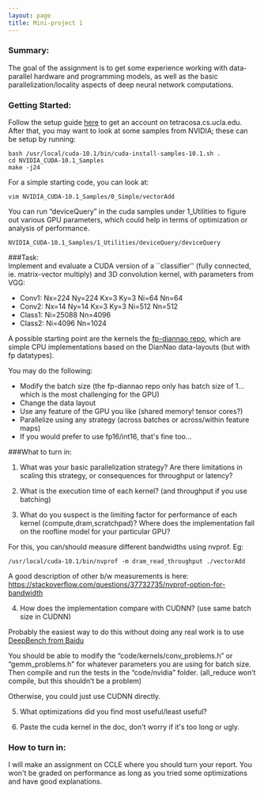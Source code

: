 ```yaml
---
layout: page
title: Mini-project 1
---
```


### Summary: 
The goal of the assignment is to get some experience working with data-parallel hardware and programming models, as well as the basic parallelization/locality aspects of deep neural network computations.   

### Getting Started:

Follow the setup guide [here]({{site.baseurl}}/09-resources/) to get an account on tetracosa.cs.ucla.edu.  After that, you may want to look at some samples from NVIDIA; these can be setup by running:

```
bash /usr/local/cuda-10.1/bin/cuda-install-samples-10.1.sh .
cd NVIDIA_CUDA-10.1_Samples
make -j24
```

For a simple starting code, you can look at:

```
vim NVIDIA_CUDA-10.1_Samples/0_Simple/vectorAdd
```

You can run “deviceQuery” in the cuda samples under 1_Utilities to figure out various GPU parameters, which could help in terms of optimization or analysis of performance.

```
NVIDIA_CUDA-10.1_Samples/1_Utilities/deviceQuery/deviceQuery
```

###Task:  
Implement and evaluate a CUDA version of a ``classifier'' (fully connected, ie. matrix-vector multiply) and 3D convolution kernel, with parameters from VGG:

* Conv1: Nx=224 Ny=224 Kx=3  Ky=3  Ni=64   Nn=64 
* Conv2: Nx=14 Ny=14     Kx=3  Ky=3  Ni=512 Nn=512
* Class1: Ni=25088 Nn=4096
* Class2: Ni=4096 Nn=1024

A possible starting point are the kernels the [fp-diannao repo](https://github.com/PolyArch/fp-diannao), which are simple CPU implementations based on the DianNao data-layouts (but with fp datatypes).

You may do the following:
* Modify the batch size (the fp-diannao repo only has batch size of 1... which is the most challenging for the GPU)
* Change the data layout
* Use any feature of the GPU you like (shared memory! tensor cores?)
* Parallelize using any strategy  (across batches or across/within feature maps)
* If you would prefer to use fp16/int16, that's fine too...

###What to turn in:

1. What was your basic parallelization strategy?  Are there limitations in scaling this strategy, or consequences for throughput or latency?

2. What is the execution time of each kernel? (and throughput if you use batching) 
 
3. What do you suspect is the limiting factor for performance of each kernel (compute,dram,scratchpad)?  Where does the implementation fall on the roofline model for your particular GPU?

For this, you can/should measure different bandwidths using nvprof.  Eg:

```
/usr/local/cuda-10.1/bin/nvprof -m dram_read_throughput ./vectorAdd
```

A good description of other b/w measurements is here:
https://stackoverflow.com/questions/37732735/nvprof-option-for-bandwidth


4. How does the implementation compare with CUDNN?  (use same batch size in CUDNN)

Probably the easiest way to do this without doing any real work is to use
[DeepBench from Baidu](https://github.com/baidu-research/DeepBench)

You should be able to modify the “code/kernels/conv_problems.h” or “gemm_problems.h” for whatever parameters you are using for batch size.  Then compile and run the tests in the  “code/nvidia” folder.  (all_reduce won’t compile, but this shouldn’t be a problem)

Otherwise, you could just use CUDNN directly.

5. What optimizations did you find most useful/least useful?

6. Paste the cuda kernel in the doc, don't worry if it's too long or ugly.

### How to turn in: 

I will make an assignment on CCLE where you should turn your report.  You won't
be graded on performance as long as you tried some optimizations and have good explanations.

